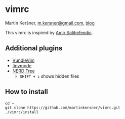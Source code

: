 # vimrc
Martin Keršner, [m.kersner@gmail.com](mailto:m.kersner@gmail.com), [blog](martinkersner.github.io)


This vimrc is inspired by [Amir Salihefendic](https://github.com/amix/vimrc).

## Additional plugins
* [VundleVim](https://github.com/VundleVim/Vundle.vim)
* [tinymode](https://github.com/vim-scripts/tinymode.vim)
* [NERD Tree](https://github.com/scrooloose/nerdtree)
  * `SHIFT + i` shows hidden files

## How to install
```shell
cd ~
git clone https://github.com/martinkersner/vimrc.git
./vimrc/install
```
